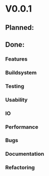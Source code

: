 # V0.0.1

## Planned:


## Done:
### Features

### Buildsystem

### Testing

### Usability

### IO

### Performance

### Bugs

### Documentation

### Refactoring
